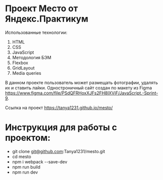 # Проект Место от Яндекс.Практикум

Использованные технологии:
1. HTML
2. CSS
3. JavaScript
4. Методология БЭМ 
5. Flexbox
6. GridLayout
7. Media queries


В данном проекте пользователь может размещать фотографии, удалять их и ставить лайки. Одностроничный сайт создан по макету из Figma https://www.figma.com/file/PSdQFRHoxXJFs2FH8IXViF/JavaScript.-Sprint-9.

Ссылка на проект  https://tanya1231.github.io/mesto/

# Инструкция для работы с проектом:

- git clone git@github.com:Tanya1231/mesto.git
- cd mesto
- npm i webpack --save-dev
- npm run build
- npm run dev

